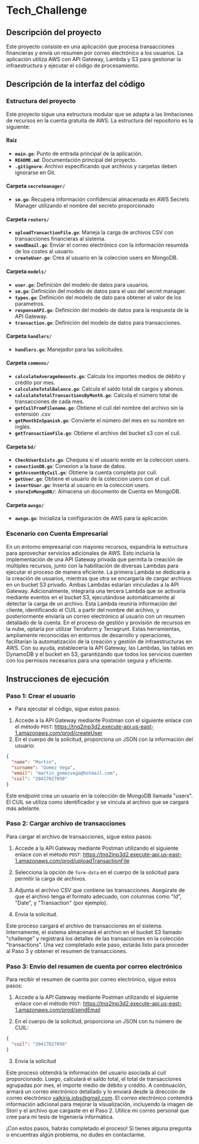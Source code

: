 # Tech_Challenge

## Descripción del proyecto

Este proyecto consiste en una aplicación que procesa transacciones financieras y envía un resumen por correo electrónico a los usuarios. La aplicación utiliza AWS con API Gateway, Lambda y S3 para gestionar la infraestructura y ejecutar el código de procesamiento.

## Descripción de la interfaz del código

### Estructura del proyecto

Este proyecto sigue una estructura modular que se adapta a las limitaciones de recursos en la cuenta gratuita de AWS.
La estructura del repositorio es la siguiente:

#### Raíz

- **`main.go`**: Punto de entrada principal de la aplicación.
- **`README.md`**: Documentación principal del proyecto.
- **`.gitignore`**: Archivo especificando qué archivos y carpetas deben ignorarse en Git.

#### Carpeta `secretmanager/`

- **`sm.go`**: Recupera información confidencial almacenada en AWS Secrets Manager utilizando el nombre del secreto proporcionado

#### Carpeta `routers/`

- **`uploadTransactionFile.go`**: Maneja la carga de archivos CSV con transacciones financieras al sistema.
- **`sendEmail.go`**: Enviar el correo electrónico con la información resumida de los costes al usuario.
- **`createUser.go`**: Crea al usuario en la coleccion users en MongoDB.

#### Carpeta `models/`

- **`user.go`**: Definición del modelo de datos para usuarios.
- **`sm.go`**: Definición del modelo de datos para el uso del secret manager.
- **`types.go`**: Definición del modelo de dato para obtener el valor de los parametros.
- **`responseAPI.go`**: Definición del modelo de datos para la respuesta de la API Gateway.
- **`transaction.go`**: Definición del modelo de datos para transacciones.

#### Carpeta `handlers/`

- **`handlers.go`**: Manejador para las solicitudes.

#### Carpeta `commons/`

- **`calculateAverageAmounts.go`**: Calcula los importes medios de débito y crédito por mes.
- **`calculateTotalBalance.go`**: Calcula el saldo total de cargos y abonos.
- **`calculateTotalTransactionsByMonth.go`**: Calcula el número total de transacciones de cada mes.
- **`getCuilFromFilename.go`**: Obtiene el cuil del nombre del archivo sin la extensión .csv
- **`getMonthInSpanish.go`**: Convierte el número del mes en su nombre en inglés.
- **`getTransactionFile.go`**: Obtiene el archivo del bucket s3 con el cuil.

#### Carpeta `bd/`

- **`CheckUserExists.go`**: Chequea si el usuario existe en la coleccion users.
- **`conectionDB.go`**: Conexion a la base de datos.
- **`getAccountByCuil.go`**: Obtiene la cuenta completa por cuil.
- **`getUser.go`**: Obtiene el usuario de la coleccion users con el cuil.
- **`insertUser.go`**: Inserta al usuario en la coleccion users.
- **`storeInMongoDB/`**: Almacena un documento de Cuenta en MongoDB.

#### Carpeta `awsgo/`

- **`awsgo.go`**: Inicializa la configuración de AWS para la aplicación.

### Escenario con Cuenta Empresarial

En un entorno empresarial con mayores recursos, expandiría la estructura para aprovechar servicios adicionales de AWS. Esto incluiría la implementación de una API Gateway privada que permita la creación de múltiples recursos, junto con la habilitación de diversas Lambdas para ejecutar el proceso de manera eficiente. La primera Lambda se dedicaría a la creación de usuarios, mientras que otra se encargaría de cargar archivos en un bucket S3 privado. Ambas Lambdas estarían vinculadas a la API Gateway.
Adicionalmente, integraría una tercera Lambda que se activaría mediante eventos en el bucket S3, ejecutándose automáticamente al detectar la carga de un archivo. Esta Lambda reuniría información del cliente, identificando el CUIL a partir del nombre del archivo, y posteriormente enviaría un correo electrónico al usuario con un resumen detallado de la cuenta.
En el proceso de gestión y provisión de recursos en la nube, optaría por utilizar Terraform y Terragrunt. Estas herramientas, ampliamente reconocidas en entornos de desarrollo y operaciones, facilitarían la automatización de la creación y gestión de infraestructuras en AWS. Con su ayuda, establecería la API Gateway, las Lambdas, las tablas en DynamoDB y el bucket en S3, garantizando que todos los servicios cuenten con los permisos necesarios para una operación segura y eficiente.

## Instrucciones de ejecución

### Paso 1: Crear el usuario

- Para ejecutar el código, sigue estos pasos:

1. Accede a la API Gateway mediante Postman con el siguiente enlace con el método `POST`: https://tnq2inp3d2.execute-api.us-east-1.amazonaws.com/prod/createUser
2. En el cuerpo de la solicitud, proporciona un JSON con la información del usuario:

```json
{
  "name": "Martin",
  "surname": "Gomez Vega",
  "email": "martin_gomezvega@hotmail.com",
  "cuil": "20417027050"
}
```

Este endpoint crea un usuario en la colección de MongoDB llamada "users". El CUIL se utiliza como identificador y se vincula al archivo que se cargará más adelante.

### Paso 2: Cargar archivo de transacciones

Para cargar el archivo de transacciones, sigue estos pasos:

1. Accede a la API Gateway mediante Postman utilizando el siguiente enlace con el método `POST`: https://tnq2inp3d2.execute-api.us-east-1.amazonaws.com/prod/uploadTransactionFile

2. Selecciona la opción de `form-data` en el cuerpo de la solicitud para permitir la carga de archivos.

3. Adjunta el archivo CSV que contiene las transacciones. Asegúrate de que el archivo tenga el formato adecuado, con columnas como "Id", "Date", y "Transaction" (por ejemplo).

4. Envía la solicitud.

Este proceso cargará el archivo de transacciones en el sistema. Internamente, el sistema almacenará el archivo en el bucket S3 llamado "challenge" y registrará los detalles de las transacciones en la colección "transactions".
Una vez completado este paso, estarás listo para proceder al Paso 3 y obtener el resumen de transacciones.

### Paso 3: Envío del resumen de cuenta por correo electrónico

Para recibir el resumen de cuenta por correo electrónico, sigue estos pasos:

1. Accede a la API Gateway mediante Postman utilizando el siguiente enlace con el método `POST`: https://tnq2inp3d2.execute-api.us-east-1.amazonaws.com/prod/sendEmail

2. En el cuerpo de la solicitud, proporciona un JSON con tu número de CUIL:

```json
{
  "cuil": "20417027050"
}
```

3. Envia la solicitud

Este proceso obtendrá la información del usuario asociada al cuil proporcionado. Luego, calculará el saldo total, el total de transacciones agrupadas por mes, el importe medio de débito y crédito. A continuación, armará un correo electrónico detallado y lo enviará desde la dirección de correo electrónico valkiria.jobs@gmail.com.
El correo electrónico contendrá información adicional para mejorar la visualización, incluyendo la imagen de Stori y el archivo que cargaste en el Paso 2. Utilice mi correo personal que cree para mi tesis de Ingeniería informática.

¡Con estos pasos, habrás completado el proceso! Si tienes alguna pregunta o encuentras algún problema, no dudes en contactarme.
